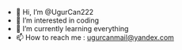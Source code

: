- 👋 Hi, I’m @UgurCan222
- 👀 I’m interested in coding
- 🌱 I’m currently learning everything
- 📫 How to reach me : ugurcanmail@yandex.com

<!---
UgurCan222/UgurCan222 is a ✨ special ✨ repository because its `README.md` (this file) appears on your GitHub profile.
You can click the Preview link to take a look at your changes.
--->
